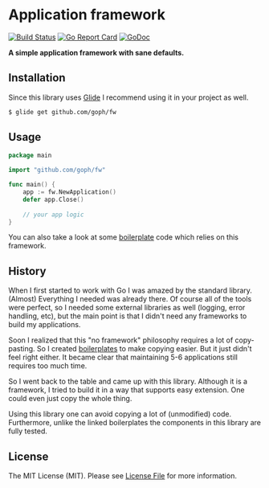 # Application framework

[![Build Status](https://img.shields.io/travis/goph/fw.svg?style=flat-square)](https://travis-ci.org/goph/fw)
[![Go Report Card](https://goreportcard.com/badge/github.com/goph/fw?style=flat-square)](https://goreportcard.com/report/github.com/goph/fw)
[![GoDoc](http://img.shields.io/badge/godoc-reference-5272B4.svg?style=flat-square)](https://godoc.org/github.com/goph/fw)


**A simple application framework with sane defaults.**


## Installation

Since this library uses [Glide](http://glide.sh/) I recommend using it in your
project as well.

```bash
$ glide get github.com/goph/fw
```


## Usage

```go
package main

import "github.com/goph/fw"

func main() {
    app := fw.NewApplication()
    defer app.Close()
    
    // your app logic
}
```

You can also take a look at some [boilerplate](https://github.com/deshboard/boilerplate-service)
code which relies on this framework.


## History

When I first started to work with Go I was amazed by the standard library.
(Almost) Everything I needed was already there. Of course all of the tools
were perfect, so I needed some external libraries as well (logging, error handling, etc),
but the main point is that I didn't need any frameworks to build my applications.

Soon I realized that this "no framework" philosophy requires a lot of copy-pasting.
So I created [boilerplates](https://github.com/deshboard/boilerplate-service) to
make copying easier. But it just didn't feel right either. It became clear
that maintaining 5-6 applications still requires too much time.

So I went back to the table and came up with this library. Although it is a
framework, I tried to build it in a way that supports easy extension. One could
even just copy the whole thing.

Using this library one can avoid copying a lot of (unmodified) code.
Furthermore, unlike the linked boilerplates the components in this library
are fully tested.


## License

The MIT License (MIT). Please see [License File](LICENSE) for more information.
